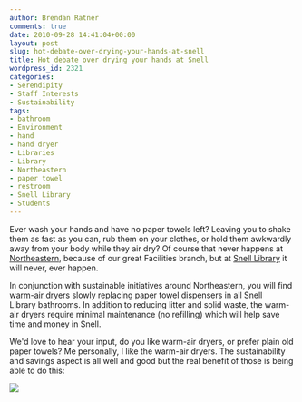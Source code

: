 ```yaml
---
author: Brendan Ratner
comments: true
date: 2010-09-28 14:41:04+00:00
layout: post
slug: hot-debate-over-drying-your-hands-at-snell
title: Hot debate over drying your hands at Snell
wordpress_id: 2321
categories:
- Serendipity
- Staff Interests
- Sustainability
tags:
- bathroom
- Environment
- hand
- hand dryer
- Libraries
- Library
- Northeastern
- paper towel
- restroom
- Snell Library
- Students
---
```


Ever wash your hands and have no paper towels left? Leaving you to shake them as fast as you can, rub them on your clothes, or hold them awkwardly away from your body while they air dry? Of course that never happens at [Northeastern](http://www.neu.edu), because of our great Facilities branch, but at [Snell Library](http://www.lib.neu.edu/) it will never, ever happen.

In conjunction with sustainable initiatives around Northeastern, you will find [warm-air dryers](http://en.wikipedia.org/wiki/Hand_dryer) slowly replacing paper towel dispensers in all Snell Library bathrooms. In addition to reducing litter and solid waste, the warm-air dryers require minimal maintenance (no refilling) which will help save time and money in Snell.

We'd love to hear your input, do you like warm-air dryers, or prefer plain old paper towels? Me personally, I like the warm-air dryers. The sustainability and savings aspect is all well and good but the real benefit of those is being able to do this:


[![](http://www.lib.neu.edu/snippets/wp-content/uploads/2010/09/untitled.bmp)](http://www.lib.neu.edu/snippets/wp-content/uploads/2010/09/untitled.bmp)
